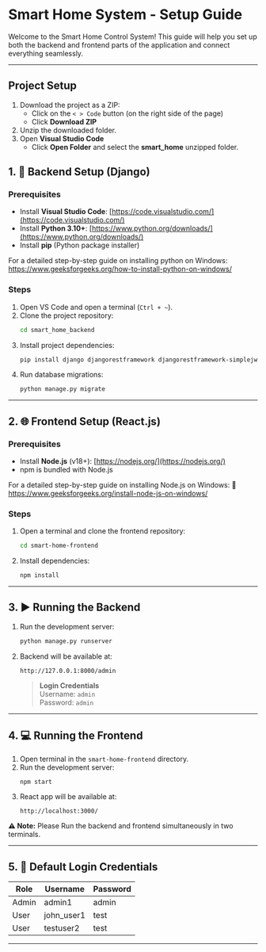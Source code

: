 
# Smart Home System - Setup Guide

Welcome to the Smart Home Control System! This guide will help you set up both the backend and frontend parts of the application and connect everything seamlessly.

---

## Project Setup

1. Download the project as a ZIP:
   - Click on the `< > Code` button (on the right side of the page)
   - Click **Download ZIP**
2. Unzip the downloaded folder.
3. Open **Visual Studio Code**
   - Click **Open Folder** and select the **smart_home** unzipped folder.

## 1. 🔧 Backend Setup (Django)

### Prerequisites

- Install **Visual Studio Code**: [https://code.visualstudio.com/](https://code.visualstudio.com/)
- Install **Python 3.10+**: [https://www.python.org/downloads/](https://www.python.org/downloads/)
- Install **pip** (Python package installer)

For a detailed step-by-step guide on installing python on Windows: https://www.geeksforgeeks.org/how-to-install-python-on-windows/

### Steps

1. Open VS Code and open a terminal (`Ctrl + ~`).
2. Clone the project repository:
   ```bash
   cd smart_home_backend
   ```
3. Install project dependencies:
   ```bash
   pip install django djangorestframework djangorestframework-simplejwt corsheaders
   ```
4. Run database migrations:
   ```bash
   python manage.py migrate
   ```

---

## 2. 🌐 Frontend Setup (React.js)

### Prerequisites

- Install **Node.js** (v18+): [https://nodejs.org/](https://nodejs.org/)
- npm is bundled with Node.js

For a detailed step-by-step guide on installing Node.js on Windows: 📘 https://www.geeksforgeeks.org/install-node-js-on-windows/

### Steps

1. Open a terminal and clone the frontend repository:
   ```bash
   cd smart-home-frontend
   ```
2. Install dependencies:
   ```bash
   npm install
   ```

---

## 3. ▶️ Running the Backend

1. Run the development server:
   ```bash
   python manage.py runserver
   ```
2. Backend will be available at:
   ```
   http://127.0.0.1:8000/admin
   ```

   > **Login Credentials**  
   > Username: `admin`  
   > Password: `admin`

---

## 4. 💻 Running the Frontend

1. Open terminal in the `smart-home-frontend` directory.
2. Run the development server:
   ```bash
   npm start
   ```
3. React app will be available at:
   ```
   http://localhost:3000/
   ```
**⚠️ Note:** Please Run the backend and frontend simultaneously in two terminals.

---

## 5. 🔐 Default Login Credentials

| Role    | Username   | Password   |
|---------|------------|------------|
| Admin   | admin1      | admin   |
| User    | john_user1  | test    |
| User    | testuser2  | test    |

---

